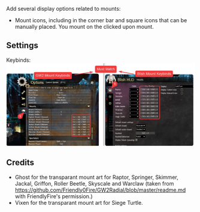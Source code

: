 Add several display options related to mounts:
- Mount icons, including in the corner bar and square icons that can be manually placed. You mount on the clicked upon mount.

## Settings

Keybinds:
![settings keybinds, credits to Steve aka NecroNFriends#9475](settings_keybinds.png)

## Credits
- Ghost for the transparant mount art for Raptor, Springer, Skimmer, Jackal, Griffon, Roller Beetle, Skyscale and Warclaw (taken from https://github.com/Friendly0Fire/GW2Radial/blob/master/readme.md with FriendlyFire's permission.)
- Vixen for the transparant mount art for Siege Turtle.